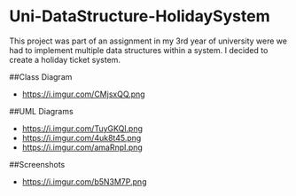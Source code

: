 # Uni-DataStructure-HolidaySystem

This project was part of an assignment in my 3rd year of university were we had to implement multiple data structures within a system.
I decided to create a holiday ticket system.

##Class Diagram
- https://i.imgur.com/CMjsxQQ.png

##UML Diagrams
- https://i.imgur.com/TuyGKQl.png
- https://i.imgur.com/4uk8t45.png
- https://i.imgur.com/amaRnpI.png

##Screenshots
- https://i.imgur.com/b5N3M7P.png
